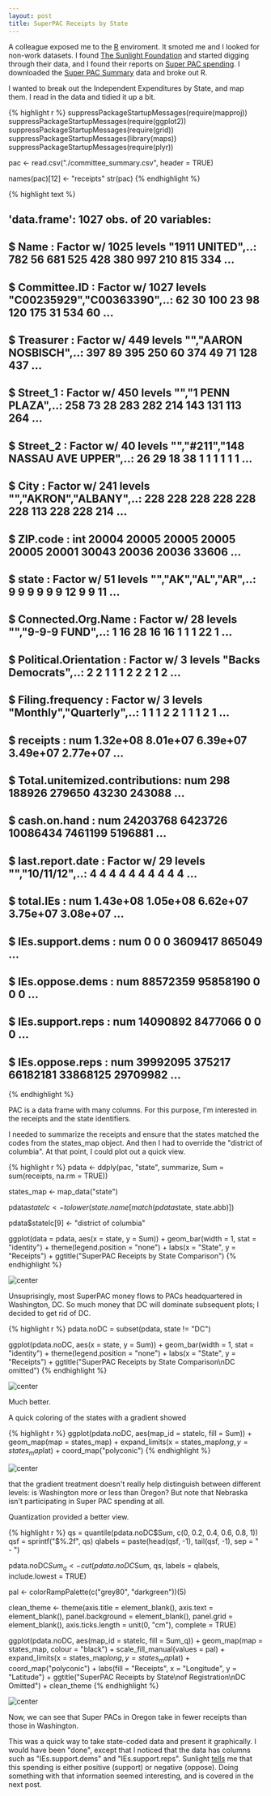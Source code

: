 ```yaml
---
layout: post
title: SuperPAC Receipts by State
---
```


A colleague exposed me to the [R](http://cran.r-project.org) enviroment. It smoted me and I looked for non-work datasets. I found [The Sunlight Foundation](http://sunlightfoundation.com/) and started digging through their data, and I found their reports on [Super PAC spending](http://reporting.sunlightfoundation.com/outside-spending-2012/super-pacs/). I downloaded the [Super PAC Summary](http://reporting.sunlightfoundation.com/outside-spending-2012/file-downloads/) data and broke out R.

I wanted to break out the Independent Expenditures by State, and map them. I read in the data and tidied it up a bit.


{% highlight r %}
suppressPackageStartupMessages(require(mapproj))
suppressPackageStartupMessages(require(ggplot2))
suppressPackageStartupMessages(require(grid))
suppressPackageStartupMessages(library(maps))
suppressPackageStartupMessages(require(plyr))

pac <- read.csv("./committee_summary.csv", header = TRUE)

names(pac)[12] <- "receipts"
str(pac)
{% endhighlight %}



{% highlight text %}
## 'data.frame':	1027 obs. of  20 variables:
##  $ Name                          : Factor w/ 1025 levels "1911 UNITED",..: 782 56 681 525 428 380 997 210 815 334 ...
##  $ Committee.ID                  : Factor w/ 1027 levels "C00235929","C00363390",..: 62 30 100 23 98 120 175 31 534 60 ...
##  $ Treasurer                     : Factor w/ 449 levels "","AARON NOSBISCH",..: 397 89 395 250 60 374 49 71 128 437 ...
##  $ Street_1                      : Factor w/ 450 levels "","1 PENN PLAZA",..: 258 73 28 283 282 214 143 131 113 264 ...
##  $ Street_2                      : Factor w/ 40 levels "","#211","148 NASSAU AVE UPPER",..: 26 29 18 38 1 1 1 1 1 1 ...
##  $ City                          : Factor w/ 241 levels "","AKRON","ALBANY",..: 228 228 228 228 228 228 113 228 228 214 ...
##  $ ZIP.code                      : int  20004 20005 20005 20005 20005 20001 30043 20036 20036 33606 ...
##  $ state                         : Factor w/ 51 levels "","AK","AL","AR",..: 9 9 9 9 9 9 12 9 9 11 ...
##  $ Connected.Org.Name            : Factor w/ 28 levels "","9-9-9 FUND",..: 1 16 28 16 16 1 1 1 22 1 ...
##  $ Political.Orientation         : Factor w/ 3 levels "Backs Democrats",..: 2 2 1 1 1 2 2 2 1 2 ...
##  $ Filing.frequency              : Factor w/ 3 levels "Monthly","Quarterly",..: 1 1 1 2 2 1 1 1 2 1 ...
##  $ receipts                      : num  1.32e+08 8.01e+07 6.39e+07 3.49e+07 2.77e+07 ...
##  $ Total.unitemized.contributions: num  298 188926 279650 43230 243088 ...
##  $ cash.on.hand                  : num  24203768 6423726 10086434 7461199 5196881 ...
##  $ last.report.date              : Factor w/ 29 levels "","10/11/12",..: 4 4 4 4 4 4 4 4 4 4 ...
##  $ total.IEs                     : num  1.43e+08 1.05e+08 6.62e+07 3.75e+07 3.08e+07 ...
##  $ IEs.support.dems              : num  0 0 0 3609417 865049 ...
##  $ IEs.oppose.dems               : num  88572359 95858190 0 0 0 ...
##  $ IEs.support.reps              : num  14090892 8477066 0 0 0 ...
##  $ IEs.oppose.reps               : num  39992095 375217 66182181 33868125 29709982 ...
{% endhighlight %}

PAC is a data frame with many columns. For this purpose, I'm interested in the receipts and the state identifiers.

I needed to summarize the receipts and ensure that the states matched the codes from the states_map object. And then I had to override the "district of columbia". At that point, I could plot out a quick view. 

{% highlight r %}
pdata <- ddply(pac, "state", summarize, Sum = sum(receipts, na.rm = TRUE))

states_map <- map_data("state")

pdata$statelc <- tolower(state.name[match(pdata$state, state.abb)])

pdata$statelc[9] <- "district of columbia"

ggplot(data = pdata, aes(x = state, y = Sum)) + geom_bar(width = 1, stat = "identity") + 
    theme(legend.position = "none") + labs(x = "State", y = "Receipts") + ggtitle("SuperPAC Receipts by State Comparison")
{% endhighlight %}

![center](/figs/superpac-receipts/unnamed-chunk-2.png) 

Unsuprisingly, most SuperPAC money flows to PACs headquartered in Washington, DC. So much money that DC will dominate subsequent plots; I decided to get rid of DC.


{% highlight r %}
pdata.noDC = subset(pdata, state != "DC")

ggplot(pdata.noDC, aes(x = state, y = Sum)) + geom_bar(width = 1, stat = "identity") + 
    theme(legend.position = "none") + labs(x = "State", y = "Receipts") + ggtitle("SuperPAC Receipts by State Comparison\nDC omitted")
{% endhighlight %}

![center](/figs/superpac-receipts/unnamed-chunk-3.png) 


Much better.

A quick coloring of the states with a gradient showed


{% highlight r %}
ggplot(pdata.noDC, aes(map_id = statelc, fill = Sum)) + geom_map(map = states_map) + 
    expand_limits(x = states_map$long, y = states_map$lat) + coord_map("polyconic")
{% endhighlight %}

![center](/figs/superpac-receipts/unnamed-chunk-4.png) 


that the gradient treatment doesn't really help distinguish between different levels: is Washington more or less than Oregon? But note that Nebraska isn't participating in Super PAC spending at all.

Quantization provided a better view.


{% highlight r %}
qs = quantile(pdata.noDC$Sum, c(0, 0.2, 0.4, 0.6, 0.8, 1))
qsf = sprintf("$%.2f", qs)
qlabels = paste(head(qsf, -1), tail(qsf, -1), sep = " - ")

pdata.noDC$Sum_q <- cut(pdata.noDC$Sum, qs, labels = qlabels, include.lowest = TRUE)

pal <- colorRampPalette(c("grey80", "darkgreen"))(5)

clean_theme <- theme(axis.title = element_blank(), axis.text = element_blank(), 
    panel.background = element_blank(), panel.grid = element_blank(), axis.ticks.length = unit(0, 
        "cm"), complete = TRUE)

ggplot(pdata.noDC, aes(map_id = statelc, fill = Sum_q)) + geom_map(map = states_map, 
    colour = "black") + scale_fill_manual(values = pal) + expand_limits(x = states_map$long, 
    y = states_map$lat) + coord_map("polyconic") + labs(fill = "Receipts", x = "Longitude", 
    y = "Latitude") + ggtitle("SuperPAC Receipts by State\nof Registration\nDC Omitted") + 
    clean_theme
{% endhighlight %}

![center](/figs/superpac-receipts/unnamed-chunk-5.png) 

Now, we can see that Super PACs in Oregon take in fewer receipts than those in Washington.

This was a quick way to take state-coded data and present it graphically. I would have been "done", except that I noticed that the data has columns such as "IEs.support.dems" and "IEs.support.reps". Sunlight [tells](http://reporting.sunlightfoundation.com/super-pac/data/about/2012-june-update/) me that this spending is either positive (support) or negative (oppose). Doing something with that information seemed interesting, and is covered in the next post.
